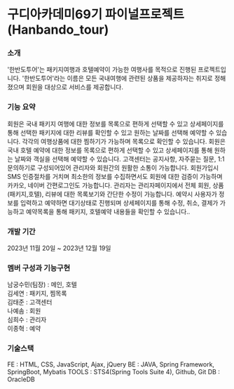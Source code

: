 <h1>구디아카데미69기 파이널프로젝트(Hanbando_tour)</h1>
<h3>소개</h3>
'한반도투어'는 패키지여행과 호텔예약이 가능한 여행사를 목적으로 진행된 프로젝트입니다. '한반도투어'라는 이름은 모든 국내여행에 관련된 상품을 제공하자는 취지로 정해졌으며 회원을 대상으로 서비스를 제공합니다.

<h3>기능 요약</h3>
회원은 국내 패키지 여행에 대한 정보를 목록으로 편하게 선택할 수 있고 상세페이지를 통해 선택한 패키지에 대한 리뷰를 확인할 수 있고 원하는 날짜를 선택해 예약할 수 있습니다. 각각의 여행상품에 대한 찜하기가 가능하며 목록으로 확인할 수 있습니다.
회원은 국내 호텔 예약에 대한 정보를 목록으로 편하게 선택할 수 있고 상세페이지를 통해 원하는 날짜와 객실을 선택해 예약할 수 있습니다.
고객센터는 공지사항, 자주묻는 질문, 1:1 문의하기로 구성되어있어 관리자와 회원간의 원활한 소통이 가능합니다.
회원가입시 SMS 인증절차를 거치며 최소한의 정보를 수집하면서도 회원에 대한 검증이 가능하며 카카오, 네이버 간편로그인도 가능합니다.
관리자는 관리자페이지에서 전체 회원, 상품(패키지,호텔), 리뷰에 대한 목록보기와 간단한 수정이 가능합니다.
예약시 사용자가 정보를 입력하고 예약하면 대기상태로 진행되며 상세페이지를 통해 수정, 취소, 결제가 가능하고 예약목록을 통해 패키지, 호텔예약 내용들을 확인할 수 있습니다..
<h3>개발 기간</h3>
2023년 11월 20일 ~ 2023년 12월 19일

<h3>멤버 구성과 기능구현</h3>
남궁수민(팀장) : 메인, 호텔<br>
김세연 : 패키지, 찜목록<br>
김태준 : 고객센터<br>
나예솜 : 회원<br>
심희수 : 관리자<br>
이종혁 : 예약<br>
<h3>기술스택</h3>
FE : HTML, CSS, JavaScript, Ajax, jQuery
BE : JAVA, Spring Framework, SpringBoot, Mybatis
TOOLS : STS4(Spring Tools Suite 4), Github, Git
DB : OracleDB
